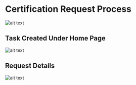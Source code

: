 Certification Request Process
===========

![alt text](../images/certification-request-profile.png "Certification Request")

Task Created Under Home Page
----
![alt text](../images/certification-task-profile.png "Certification Request")

Request Details
----
![alt text](../images/certification-request-details.png "Certification Request")